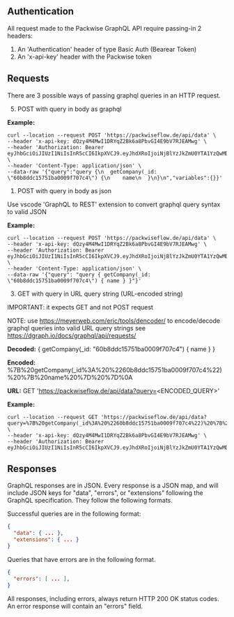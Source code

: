 ## Authentication

All request made to the Packwise GraphQL API require passing-in 2 headers:

1. An 'Authentication' header of type Basic Auth (Bearear Token)
2. An 'x-api-key' header with the Packwise token

## Requests

There are 3 possible ways of passing graphql queries in an HTTP request.

5. POST with query in body as graphql

**Example:**

```curl
curl --location --request POST 'https://packwiseflow.de/api/data' \
--header 'x-api-key: dQzy4M4MwI1DRYqZ2Bk6a8PbvGI4E9bV7RJEAMwg' \
--header 'Authorization: Bearer eyJhbGciOiJIUzI1NiIsInR5cCI6IkpXVCJ9.eyJhdXRoIjoiNjBlYzJkZmU0YTA1YzQwMDA4OTA0NDZkIiwibWZhIjpmYWxzZSwiaWF0IjoxNjI2MDkxMDA2fQ.D1m95nHJ3sMCgDHDcEOxwWRyIaiT7Xn6dv3FI_TKmoc' \
--header 'Content-Type: application/json' \
--data-raw '{"query":"query {\n  getCompany(_id: \"60b8ddc15751ba0009f707c4\") {\n    name\n  }\n}\n","variables":{}}'
```

1. POST with query in body as json

Use vscode 'GraphQL to REST' extension to convert graphql query syntax to valid JSON

**Example:**

```curl
curl --location --request POST 'https://packwiseflow.de/api/data' \
--header 'x-api-key: dQzy4M4MwI1DRYqZ2Bk6a8PbvGI4E9bV7RJEAMwg' \
--header 'Authorization: Bearer eyJhbGciOiJIUzI1NiIsInR5cCI6IkpXVCJ9.eyJhdXRoIjoiNjBlYzJkZmU0YTA1YzQwMDA4OTA0NDZkIiwibWZhIjpmYWxzZSwiaWF0IjoxNjI2MDkxMDA2fQ.D1m95nHJ3sMCgDHDcEOxwWRyIaiT7Xn6dv3FI_TKmoc' \
--header 'Content-Type: application/json' \
--data-raw '{"query": "query { getCompany(_id: \"60b8ddc15751ba0009f707c4\") { name } }"}'
```

3. GET with query in URL query string (URL-encoded string)

IMPORTANT: it expects GET and not POST request

NOTE: use https://meyerweb.com/eric/tools/dencoder/ to encode/decode
graphql queries into valid URL query strings
see https://dgraph.io/docs/graphql/api/requests/

**Decoded:** { getCompany(\_id: "60b8ddc15751ba0009f707c4") { name } }

**Encoded:** %7B%20getCompany(\_id%3A%20%2260b8ddc15751ba0009f707c4%22)%20%7B%20name%20%7D%20%7D%0A

**URL:** GET 'https://packwiseflow.de/api/data?query=<ENCODED_QUERY>'

**Example:**

```curl
curl --location --request GET 'https://packwiseflow.de/api/data?query=%7B%20getCompany(_id%3A%20%2260b8ddc15751ba0009f707c4%22)%20%7B%20name%20%7D%20%7D%0A' \
--header 'x-api-key: dQzy4M4MwI1DRYqZ2Bk6a8PbvGI4E9bV7RJEAMwg' \
--header 'Authorization: Bearer eyJhbGciOiJIUzI1NiIsInR5cCI6IkpXVCJ9.eyJhdXRoIjoiNjBlYzJkZmU0YTA1YzQwMDA4OTA0NDZkIiwibWZhIjpmYWxzZSwiaWF0IjoxNjI2MDkxMDA2fQ.D1m95nHJ3sMCgDHDcEOxwWRyIaiT7Xn6dv3FI_TKmoc'
```

## Responses

GraphQL responses are in JSON. Every response is a JSON map, and will include JSON keys for "data", "errors", or "extensions" following the GraphQL specification. They follow the following formats.

Successful queries are in the following format:

```json
{
  "data": { ... },
  "extensions": { ... }
}
```

Queries that have errors are in the following format.

```json
{
  "errors": [ ... ],
}
```

All responses, including errors, always return HTTP 200 OK status codes. An error response will contain an "errors" field.
